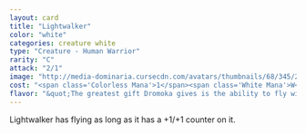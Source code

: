 ```yaml
---
layout: card
title: "Lightwalker"
color: "white"
categories: creature white
type: "Creature - Human Warrior"
rarity: "C"
attack: "2/1"
image: "http://media-dominaria.cursecdn.com/avatars/thumbnails/68/345/200/283/635618433023620926.png"
cost: "<span class='Colorless Mana'>1</span><span class='White Mana'>W</span>"
flavor: "&quot;The greatest gift Dromoka gives is the ability to fly without wings.&quot;"
---
```


Lightwalker has flying as long as it has a +1/+1 counter on it.
